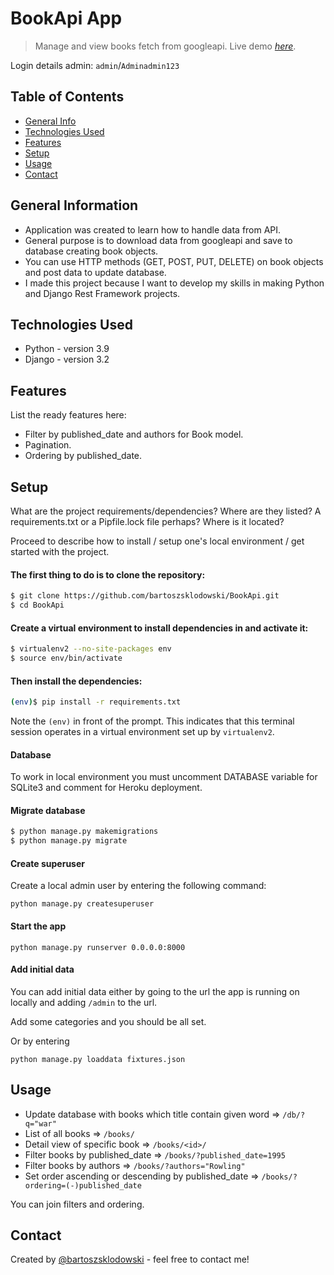 # BookApi App
> Manage and view books fetch from googleapi.
> Live demo [_here_](https://google-book-api-skl.herokuapp.com/). <!-- If you have the project hosted somewhere, include the link here. -->

Login details admin: `admin`/`Adminadmin123`

## Table of Contents
* [General Info](#general-information)
* [Technologies Used](#technologies-used)
* [Features](#features)
* [Setup](#setup)
* [Usage](#usage)
* [Contact](#contact)


## General Information
- Application was created to learn how to handle data from API.
- General purpose is to download data from googleapi and save to database creating book objects.
- You can use HTTP methods (GET, POST, PUT, DELETE) on book objects and post data to update database.
- I made this project because I want to develop my skills in making Python and Django Rest Framework projects.


## Technologies Used
- Python - version 3.9
- Django - version 3.2


## Features
List the ready features here:
- Filter by published_date and authors for Book model.
- Pagination.
- Ordering by published_date.


## Setup

What are the project requirements/dependencies? Where are they listed? A requirements.txt or a Pipfile.lock file perhaps? Where is it located?

Proceed to describe how to install / setup one's local environment / get started with the project.

#### The first thing to do is to clone the repository:

```sh
$ git clone https://github.com/bartoszsklodowski/BookApi.git
$ cd BookApi
```

#### Create a virtual environment to install dependencies in and activate it:

```sh
$ virtualenv2 --no-site-packages env
$ source env/bin/activate
```

#### Then install the dependencies:

```sh
(env)$ pip install -r requirements.txt
```
Note the `(env)` in front of the prompt. This indicates that this terminal
session operates in a virtual environment set up by `virtualenv2`.

#### Database

To work in local environment you must uncomment DATABASE variable for SQLite3 and comment for Heroku deployment.

#### Migrate database

```sh
$ python manage.py makemigrations
$ python manage.py migrate
```

#### Create superuser

Create a local admin user by entering the following command:

`python manage.py createsuperuser`


#### Start the app

`python manage.py runserver 0.0.0.0:8000`

#### Add initial data

You can add initial data either by going to the url the app is running on locally and adding `/admin` to the url.

Add some categories and you should be all set.

Or by entering 

`python manage.py loaddata fixtures.json`

[comment]: <> (## Tests)

[comment]: <> (To run the tests, `cd` into the directory where `manage.py` is:)

[comment]: <> (```sh)

[comment]: <> (&#40;env&#41;$ python pytest)

[comment]: <> (```)

## Usage

* Update database with books which title contain given word => `/db/?q="war"`
* List of all books => `/books/`
* Detail view of specific book => `/books/<id>/`
* Filter books by published_date => `/books/?published_date=1995`
* Filter books by authors => `/books/?authors="Rowling"`
* Set order ascending or descending by published_date => `/books/?ordering=(-)published_date`

You can join filters and ordering.

## Contact
Created by [@bartoszsklodowski](https://linkedin.com/in/bartosz-skłodowski) - feel free to contact me!